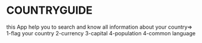 # COUNTRYGUIDE
this App help you to search and know all information about your country=>
1-flag your country
2-currency
3-capital 
4-population
4-common language
